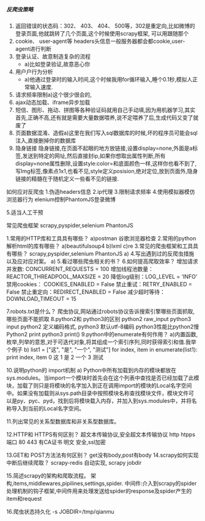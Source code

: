 
##### 反爬虫策略

1. 返回错误的状态码：302、 403、 404、 500等，302是重定向,比如微博的登录页面,他就跳转了几个页面,这个时候使用scrapy框架,   可以用跟随那个
2. cookie、 user-agent等 headers头信息一般服务器都会都cookie,user-agent进行判断
3. 登录认证、故意制造复杂的流程
    * a)比如登录验证,故意恶心你
4. 用户户行为分析
    * a)他通过登录时的输入时间,这个时候我用for循环输入,睡个0.1秒,模拟人正常输入速度.
5. 请求频率限制a)这个很少很会的,
6. ajax动态加载、iframe异步加载
7. 短信、图形、拖动、拼图等各种验证码就用自己手动填,因为用机器学习,其实首先,正确不高,还有就是需要大量数据喂养,说不定喂养了后,生成代码又变了就废了
8. 页面数据混淆、造假a)这里在我们写入sql数据库的时候,坏的程序员可能会sql注入,直接删掉你的数据库
9. 隐身链接
隐身链接,在页面不起眼的地方放链接,设置display=none,外面是a标签,发送到特定的网址,然后直接封ip,如果你想取出属性判断,所有display=none属性删除,设置style:color=和底面颜色一样,这样你也看不到了,写Img标签,像素点1x1,也看不见,style定义posision,绝对定位,放到页面外,隐身链接的精髓在于随机定义一些看不见的链接.




如何应对反爬虫
1.伪造headers信息
2.ip代理
3.限制请求频率
4.使用模拟器模仿浏览器行为
elenium控制PhantomJS登录微博

5.适当人工干预

常见爬虫框架
scrapy,pyspider,selenium PhantonJS


1.常用的HTTP库和工具具有哪些？
a)postman 谷歌浏览器检查
2.常用的python解析html的库有哪些？
a)beautifulsoup4
b)lxml 
c)re
3.常见的爬虫框架和工具具有哪些？
scrapy,pyspider,selenium PhantonJS
a)
4.写出遇到过的反爬虫措施以及应对应对案。
a)
5.看过哪些爬虫相关的书？
6.如何提高爬取效率？
增加请求并发数: CONCURRENT_REQUESTS = 100 
增加线程池数量：REACTOR_THREADPOOL_MAXSIZE = 20
降低log级别：LOG_LEVEL = ‘INFO'
禁用cookies： COOKIES_ENABLED = False 
禁止重试：RETRY_ENABLED = False 
禁止重定向：REDIRECT_ENABLED = False
减少超时等待：DOWNLOAD_TIMEOUT = 15


7.robots.txt是什么？
爬虫协议,网站通过robots协议告诉搜索引擎哪些页面抓取,哪些页面不能抓取
8.python2和 python3的区别
python2 raw_input         python3 input 
python2 定义编码格式,      python3 默认utf-8编码
python3性能比python2慢
Python2 print               python3 print()
9.python中的enumerate有何作用？
a)内置函数,枚举,列举的意思,对于可迭代对象,将其组成一个索引序列,同时获得索引和值.我举个例子
b)	list1 = ["这", "是", "一个", "测试"] for index, item in 	enumerate(list1): print index, item
0 这 1 是 2 一个 3 测试

10.说明python的 import机制
a) Python中所有加载到内存的模块都放在sys.modules。当import一个模块时首先会在这个列表中查找是否已经加载了此模块，加载了则只是将模块的名字加入到正在调用import的模块的Local名字空间中。如果没有加载则从sys.path目录中按照模块名称查找模块文件，模块文件可以是py、pyc、pyd，找到后将模块载入内存，并加入到sys.modules中，并将名称导入到当前的Local名字空间。

11.列出常见的关系型数据库和非关系型数据库。

12.HTTP和 HTTPS有何区别？
超文本传输协议,安全超文本传输协议
http    htpps
端口	80			443
有CA证书
明文		安全,ssl加密

13.GET和 POST方法法有何区别？
get没有body,post有body
14.scrapy如何实现中断后继续爬取？
scrapy-redis 自动实现, scrapy jobdir

15.简述scrapy的架构和爬取流程。
架构,items,middlewares,pipilines,settings,spider.
中间件:介入到scrapy的spider处理机制的钩子框架,中间件用来处理发送给spider的response及spider产生的item和request

16.爬虫状态持久化
 	-s JOBDIR=/tmp/qianmu